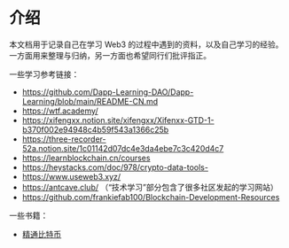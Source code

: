 # 介绍

本文档用于记录自己在学习 Web3 的过程中遇到的资料，以及自己学习的经验。一方面用来整理与归纳，另一方面也希望同行们批评指正。

一些学习参考链接：
- https://github.com/Dapp-Learning-DAO/Dapp-Learning/blob/main/README-CN.md
- https://wtf.academy/
- https://xifengxx.notion.site/xifengxx/Xifenxx-GTD-1-b370f002e94948c4b59f543a1366c25b
- https://three-recorder-52a.notion.site/1c01142d07dc4e3da4ebe7c3c420d4c7
- https://learnblockchain.cn/courses
- https://heystacks.com/doc/978/crypto-data-tools-
- https://www.useweb3.xyz/
- https://antcave.club/ （“技术学习”部分包含了很多社区发起的学习网站）
- https://github.com/frankiefab100/Blockchain-Development-Resources


一些书籍：
- [精通比特币](https://www.8btc.com/books/261/master_bitcoin/_book/)